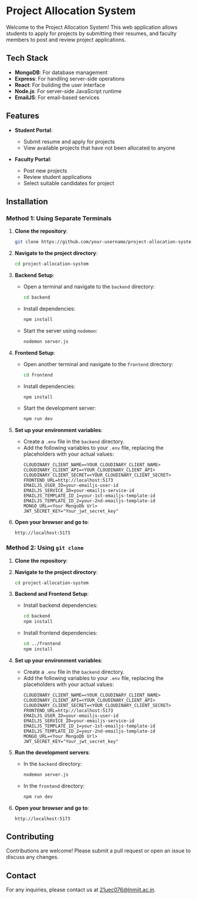 # Project Allocation System

Welcome to the Project Allocation System! This web application allows students to apply for projects by submitting their resumes, and faculty members to post and review project applications.

## Tech Stack

- **MongoDB**: For database management
- **Express**: For handling server-side operations
- **React**: For building the user interface
- **Node.js**: For server-side JavaScript runtime
- **EmailJS**: For email-based services

## Features

- **Student Portal**:

  - Submit resume and apply for projects
  - View available projects that have not been allocated to anyone

- **Faculty Portal**:
  - Post new projects
  - Review student applications
  - Select suitable candidates for project

## Installation

### Method 1: Using Separate Terminals

1. **Clone the repository**:

   ```sh
   git clone https://github.com/your-username/project-allocation-system.git
   ```

2. **Navigate to the project directory**:

   ```sh
   cd project-allocation-system
   ```

3. **Backend Setup**:

   - Open a terminal and navigate to the `backend` directory:
     ```sh
     cd backend
     ```
   - Install dependencies:
     ```sh
     npm install
     ```
   - Start the server using `nodemon`:
     ```sh
     nodemon server.js
     ```

4. **Frontend Setup**:

   - Open another terminal and navigate to the `frontend` directory:
     ```sh
     cd frontend
     ```
   - Install dependencies:
     ```sh
     npm install
     ```
   - Start the development server:
     ```sh
     npm run dev
     ```

5. **Set up your environment variables**:

   - Create a `.env` file in the `backend` directory.
   - Add the following variables to your `.env` file, replacing the placeholders with your actual values:
     ```env
     CLOUDINARY_CLIENT_NAME=<YOUR_CLOUDINARY_CLIENT_NAME>
     CLOUDINARY_CLIENT_API=<YOUR_CLOUDINARY_CLIENT_API>
     CLOUDINARY_CLIENT_SECRET=<YOUR_CLOUDINARY_CLIENT_SECRET>
     FRONTEND_URL=http://localhost:5173
     EMAILJS_USER_ID=your-emailjs-user-id
     EMAILJS_SERVICE_ID=your-emailjs-service-id
     EMAILJS_TEMPLATE_ID_1=your-1st-emailjs-template-id
     EMAILJS_TEMPLATE_ID_2=your-2nd-emailjs-template-id
     MONGO_URL=<Your MongoDb Url>
     JWT_SECRET_KEY="Your_jwt_secret_key"
     ```

6. **Open your browser and go to**:
   ```
   http://localhost:5173
   ```

### Method 2: Using `git clone`

1. **Clone the repository**:

2. **Navigate to the project directory**:

   ```sh
   cd project-allocation-system
   ```

3. **Backend and Frontend Setup**:

   - Install backend dependencies:
     ```sh
     cd backend
     npm install
     ```
   - Install frontend dependencies:
     ```sh
     cd ../frontend
     npm install
     ```

4. **Set up your environment variables**:

   - Create a `.env` file in the `backend` directory.
   - Add the following variables to your `.env` file, replacing the placeholders with your actual values:
     ```env
     CLOUDINARY_CLIENT_NAME=<YOUR_CLOUDINARY_CLIENT_NAME>
     CLOUDINARY_CLIENT_API=<YOUR_CLOUDINARY_CLIENT_API>
     CLOUDINARY_CLIENT_SECRET=<YOUR_CLOUDINARY_CLIENT_SECRET>
     FRONTEND_URL=http://localhost:5173
     EMAILJS_USER_ID=your-emailjs-user-id
     EMAILJS_SERVICE_ID=your-emailjs-service-id
     EMAILJS_TEMPLATE_ID_1=your-1st-emailjs-template-id
     EMAILJS_TEMPLATE_ID_2=your-2nd-emailjs-template-id
     MONGO_URL=<Your MongoDb Url>
     JWT_SECRET_KEY="Your_jwt_secret_key"
     ```

5. **Run the development servers**:

   - In the `backend` directory:
     ```sh
     nodemon server.js
     ```
   - In the `frontend` directory:
     ```sh
     npm run dev
     ```

6. **Open your browser and go to**:
   ```
   http://localhost:5173
   ```

## Contributing

Contributions are welcome! Please submit a pull request or open an issue to discuss any changes.

## Contact

For any inquiries, please contact us at [21uec076@lnmiit.ac.in](mailto:21uec076@lnmiit.ac.in).
